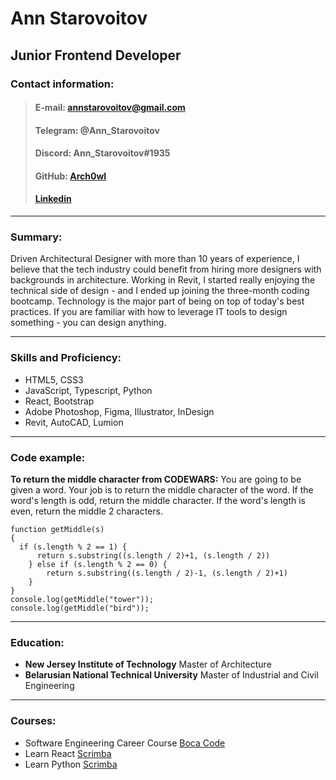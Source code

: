 # Ann Starovoitov
## Junior Frontend Developer
### Contact information:

>#### E-mail: annstarovoitov@gmail.com
>#### Telegram: @Ann_Starovoitov
>#### Discord: Ann_Starovoitov#1935
>#### GitHub: [Arch0wl](https://github.com/Arch0wl) 
>#### [Linkedin](https://www.linkedin.com/in/annstarovoitov/) 

---
### Summary:

Driven Architectural Designer with more than 10 years of experience, I believe that the tech industry could benefit from hiring more designers with backgrounds in architecture. Working in Revit, I started really enjoying the technical side of design - and I ended up joining the three-month coding bootcamp. Technology is the major part of being on top of today's best practices. If you are familiar with how to leverage IT tools to design something - you can design anything.  

---
### Skills and Proficiency:

* HTML5, CSS3
* JavaScript, Typescript, Python
* React, Bootstrap
* Adobe Photoshop, Figma, Illustrator, InDesign
* Revit, AutoCAD, Lumion

---
### Code example: 

**To return the middle character from CODEWARS:** You are going to be given a word. Your job is to return the middle character of the word. If the word's length is odd, return the middle character. If the word's length is even, return the middle 2 characters.

```
function getMiddle(s)
{
  if (s.length % 2 == 1) {
      return s.substring((s.length / 2)+1, (s.length / 2)) 
    } else if (s.length % 2 == 0) {
        return s.substring((s.length / 2)-1, (s.length / 2)+1)
    } 
}
console.log(getMiddle("tower"));
console.log(getMiddle("bird"));
```

---
### Education: 
* **New Jersey Institute of Technology**
Master of Architecture
* **Belarusian National Technical University**
Master of Industrial and Civil Engineering
---
### Courses: 

* Software Engineering Career Course [Boca Code](https://www.bocacode.com/courses/career/software-engineering)
* Learn React [Scrimba](https://scrimba.com/learn/learnreact/review-array-map-co4f44cfb9e4575776dc759eb)
* Learn Python [Scrimba](https://scrimba.com/learn/python/functions-named-notation-cp48pLT9)


